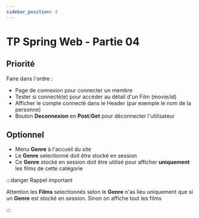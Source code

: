 ```yaml
---
sidebar_position: 4
---
```


# TP Spring Web - Partie 04

## Priorité

Faire dans l'ordre :

- Page de connexion pour connecter un membre
- Tester si connecté(e) pour accéder au détail d'un Film (movie/id)
- Afficher le compte connecté dans le Header (par exemple le nom de la personne)
- Bouton **Deconnexion** en **Post**/**Get** pour déconnecter l'utilisateur

## Optionnel

- Menu **Genre** à l'accueil du site
- Le **Genre** selectionné doit être stocké en session 
- Ce **Genre** stocké en session doit être utilisé pour afficher **uniquement** les films de cette catégorie

:::danger Rappel important

Attention les **Films** selectionnés selon le **Genre** n'as lieu uniquement que si un **Genre** est stocké en session.
Sinon on affiche tout les films

:::
